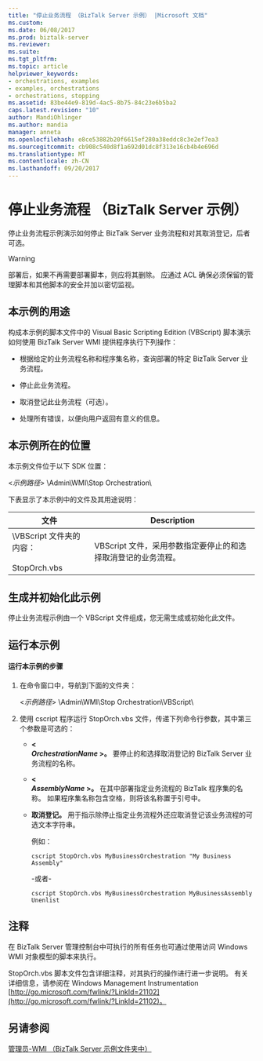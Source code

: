 ```yaml
---
title: "停止业务流程 （BizTalk Server 示例） |Microsoft 文档"
ms.custom: 
ms.date: 06/08/2017
ms.prod: biztalk-server
ms.reviewer: 
ms.suite: 
ms.tgt_pltfrm: 
ms.topic: article
helpviewer_keywords:
- orchestrations, examples
- examples, orchestrations
- orchestrations, stopping
ms.assetid: 83be44e9-819d-4ac5-8b75-84c23e6b5ba2
caps.latest.revision: "10"
author: MandiOhlinger
ms.author: mandia
manager: anneta
ms.openlocfilehash: e8ce53882b20f6615ef280a38eddc8c3e2ef7ea3
ms.sourcegitcommit: cb908c540d8f1a692d01dc8f313e16cb4b4e696d
ms.translationtype: MT
ms.contentlocale: zh-CN
ms.lasthandoff: 09/20/2017
---
```

# <a name="stop-orchestration-biztalk-server-sample"></a>停止业务流程 （BizTalk Server 示例）
停止业务流程示例演示如何停止 BizTalk Server 业务流程和对其取消登记，后者可选。  
  
> [!WARNING]
>  部署后，如果不再需要部署脚本，则应将其删除。 应通过 ACL 确保必须保留的管理脚本和其他脚本的安全并加以密切监视。  
  
## <a name="what-this-sample-does"></a>本示例的用途  
 构成本示例的脚本文件中的 Visual Basic Scripting Edition (VBScript) 脚本演示如何使用 BizTalk Server WMI 提供程序执行下列操作：  
  
-   根据给定的业务流程名称和程序集名称，查询部署的特定 BizTalk Server 业务流程。  
  
-   停止此业务流程。  
  
-   取消登记此业务流程（可选）。  
  
-   处理所有错误，以便向用户返回有意义的信息。  
  
## <a name="where-to-find-this-sample"></a>本示例所在的位置  
 本示例文件位于以下 SDK 位置：  
  
 \<*示例路径*> \Admin\WMI\Stop Orchestration\  
  
 下表显示了本示例中的文件及其用途说明：  
  
|文件|Description|  
|---------------|-----------------|  
|\VBScript 文件夹的内容：<br /><br /> StopOrch.vbs|VBScript 文件，采用参数指定要停止的和选择取消登记的业务流程。|  
  
## <a name="building-and-initializing-this-sample"></a>生成并初始化此示例  
 停止业务流程示例由一个 VBScript 文件组成，您无需生成或初始化此文件。  
  
## <a name="running-this-sample"></a>运行本示例  
  
#### <a name="to-run-this-sample"></a>运行本示例的步骤  
  
1.  在命令窗口中，导航到下面的文件夹：  
  
     \<*示例路径*> \Admin\WMI\Stop Orchestration\VBScript\  
  
2.  使用 cscript 程序运行 StopOrch.vbs 文件，传递下列命令行参数，其中第三个参数是可选的：  
  
    -   **\<**   
         ***OrchestrationName* >。** 要停止的和选择取消登记的 BizTalk Server 业务流程的名称。  
  
    -   **\<**   
         ***AssemblyName* >。** 在其中部署指定业务流程的 BizTalk 程序集的名称。 如果程序集名称包含空格，则将该名称置于引号中。  
  
    -   **取消登记。** 用于指示除停止指定业务流程外还应取消登记该业务流程的可选文本字符串。  
  
         例如：  
  
        ```  
        cscript StopOrch.vbs MyBusinessOrchestration "My Business Assembly"  
        ```  
  
         -或者-  
  
        ```  
        cscript StopOrch.vbs MyBusinessOrchestration MyBusinessAssembly Unenlist  
        ```  
  
## <a name="comments"></a>注释  
 在 BizTalk Server 管理控制台中可执行的所有任务也可通过使用访问 Windows WMI 对象模型的脚本来执行。  
  
 StopOrch.vbs 脚本文件包含详细注释，对其执行的操作进行进一步说明。 有关详细信息，请参阅在 Windows Management Instrumentation [http://go.microsoft.com/fwlink/?LinkId=21102](http://go.microsoft.com/fwlink/?LinkId=21102)。  
  
## <a name="see-also"></a>另请参阅  
 [管理员-WMI （BizTalk Server 示例文件夹中）](../core/admin-wmi-biztalk-server-samples-folder.md)